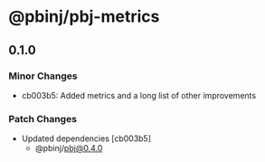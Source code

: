 # @pbinj/pbj-metrics

## 0.1.0

### Minor Changes

- cb003b5: Added metrics and a long list of other improvements

### Patch Changes

- Updated dependencies [cb003b5]
  - @pbinj/pbj@0.4.0
